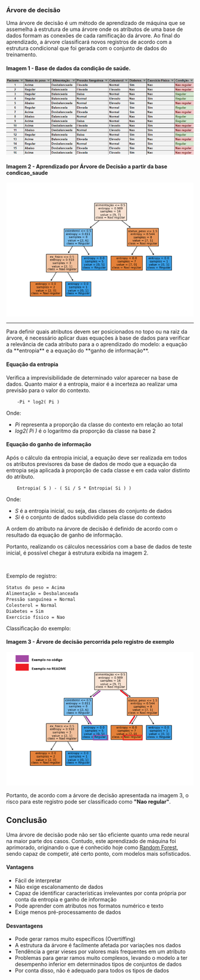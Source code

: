 ### Árvore de decisão

Uma árvore de decisão é um método de aprendizado de máquina que se assemelha à estrutura de uma árvore onde os atributos de uma base de dados formam as conexões de cada ramificação da árvore. Ao final do aprendizado, a árvore classificará novos registros de acordo com a estrutura condicional que foi gerada com o conjunto de dados do treinamento.

#### Imagem 1 - Base de dados da condição de saúde.

<div align="center"><img title="Imagem 1" src="https://github.com/guilhermyandrade/Estudo-de-Caso-ML-Supervisionado/blob/main/_Imagens/base_condicao_saude.png" ></div>

#### Imagem 2 - Aprendizado por Árvore de Decisão a partir da base condicao_saude

<div align="center"><img title="Imagem 2" src="https://github.com/guilhermyandrade/Estudo-de-Caso-ML-Supervisionado/blob/main/_Imagens/arvore_aprendizado.png" ></div>

<hr>
Para definir quais atributos devem ser posicionados no topo ou na raiz da árvore, é necessário aplicar duas equações à base de dados para verificar a relevância de cada atributo para a o aprendizado do modelo: a equação da **entropia** e a equação do **ganho de informação**.


#### Equação da entropia

Verifica a imprevisibilidade de determinado valor aparecer na base de dados. Quanto maior é a entropia, maior é a incerteza ao realizar uma previsão para o valor do contexto.

        -Pi * log2( Pi )

Onde:

- *Pi* representa a proporção da classe do contexto em relação ao total
- *log2( Pi )* é o logaritmo da proporção da classe na base 2

#### Equação do ganho de informação

Após o cálculo da entropia inicial, a equação deve ser realizada em todos os atributos previsores da base de dados de modo que a equação da entropia seja aplicada à proporção de cada classe e em cada valor distinto do atributo.


        Entropia( S ) - ( Si / S * Entropia( Si ) )

Onde:


- *S* é a entropia inicial, ou seja, das classes do conjunto de dados
- *Si* é o conjunto de dados subdividido pela classe do contexto


A ordem do atributo na árvore de decisão é definido de acordo com o resultado da equação de ganho de informação.

Portanto, realizando os cálculos necessários com a base de dados de teste inicial, é possível chegar à estrutura exibida na imagem 2.

<br>

Exemplo de registro:

    Status do peso = Acima
    Alimentação = Desbalanceada
    Pressão sanguínea = Normal
    Colesterol = Normal
    Diabetes = Sim
    Exercício físico = Nao

Classificação do exemplo:

#### Imagem 3 - Árvore de decisão percorrida pelo registro de exemplo
<div align="center"><img title="Imagem 3" src="https://github.com/guilhermyandrade/Estudo-de-Caso-ML-Supervisionado/blob/main/_Imagens/arvore_percorrida_exemplo.png" ></div>


Portanto, de acordo com a árvore de decisão apresentada na imagem 3, o risco para este registro pode ser classificado como **"Nao regular"**.

## Conclusão

Uma árvore de decisão pode não ser tão eficiente quanto uma rede neural na maior parte dos casos. Contudo, este aprendizado de máquina foi aprimorado, originando o que é conhecido hoje como [Random Forest](/Random%20Forest), sendo capaz de competir, até certo ponto, com modelos mais sofisticados.


#### Vantagens

- Fácil de interpretar
- Não exige escalonamento de dados
- Capaz de identificar características irrelevantes por conta própria por conta da entropia e ganho de informação
- Pode aprender com atributos nos formatos numérico e texto
- Exige menos pré-processamento de dados

#### Desvantagens

- Pode gerar ramos muito específicos (Overtiffing)
- A estrutura da árvore é facilmente afetada por variações nos dados
- Tendência a gerar vieses por valores mais frequentes em um atributo
- Problemas para gerar ramos muito complexos, levando o modelo a ter desempenho inferior em determinados tipos de conjuntos de dados
- Por conta disso, não é adequado para todos os tipos de dados
